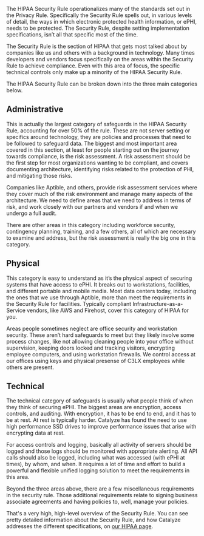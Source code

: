 The HIPAA Security Rule operationalizes many of the standards set out in the Privacy Rule. Specifically the Security Rule spells out, in various levels of detail, the ways in which electronic protected health information, or ePHI, needs to be protected. The Security Rule, despite setting implementation specifications, isn’t all that specific most of the time.

The Security Rule is the section of HIPAA that gets most talked about by companies like us and others with a background in technology. Many times developers and vendors focus specifically on the areas within the Security Rule to achieve compliance. Even with this area of focus, the specific technical controls only make up a minority of the HIPAA Security Rule.

The HIPAA Security Rule can be broken down into the three main categories below.

## Administrative

This is actually the largest category of safeguards in the HIPAA Security Rule, accounting for over 50% of the rule. These are not server setting or specifics around technology, they are policies and processes that need to be followed to safeguard data. The biggest and most important area covered in this section, at least for people starting out on the journey towards compliance, is the risk assessment. A risk assessment should be the first step for most organizations wanting to be compliant, and covers documenting architecture, identifying risks related to the protection of PHI, and mitigating those risks.

Companies like Aptible, and others, provide risk assessment services where they cover much of the risk environment and manage many aspects of the architecture. We need to define areas that we need to address in terms of risk, and work closely with our partners and vendors if and when we undergo a full audit.

There are other areas in this category including workforce security, contingency planning, training, and a few others, all of which are necessary to examine and address, but the risk assessment is really the big one in this category.

## Physical

This category is easy to understand as it’s the physical aspect of securing systems that have access to ePHI. It breaks out to workstations, facilities, and different portable and mobile media. Most data centers today, including the ones that we use through Aptible, more than meet the requirements in the Security Rule for facilities. Typically compliant Infrastructure-as-a-Service vendors, like AWS and Firehost, cover this category of HIPAA for you.

Areas people sometimes neglect are office security and workstation security. These aren’t hard safeguards to meet but they likely involve some process changes, like not allowing cleaning people into your office without supervision, keeping doors locked and tracking visitors, encrypting employee computers, and using workstation firewalls. We control access at our offices using keys and physical presense of C3LX employees while others are present.

## Technical

The technical category of safeguards is usually what people think of when they think of securing ePHI. The biggest areas are encryption, access controls, and auditing. With encryption, it has to be end to end, and it has to be at rest. At rest is typically harder. Catalyze has found the need to use high performance SSD drives to improve performance issues that arise with encrypting data at rest.

For access controls and logging, basically all activity of servers should be logged and those logs should be monitored with appropriate alerting. All API calls should also be logged, including what was accessed (with ePHI at times), by whom, and when. It requires a lot of time and effort to build a powerful and flexible unified logging solution to meet the requirements in this area.

Beyond the three areas above, there are a few miscellaneous requirements in the security rule. Those additional requirements relate to signing business associate agreements and having policies to, well, manage your policies.

That's a very high, high-level overview of the Security Rule. You can see pretty detailed information about the Security Rule, and how Catalyze addresses the different specifications, on [our HIPAA page](http://www.c3lx.com/policies).
